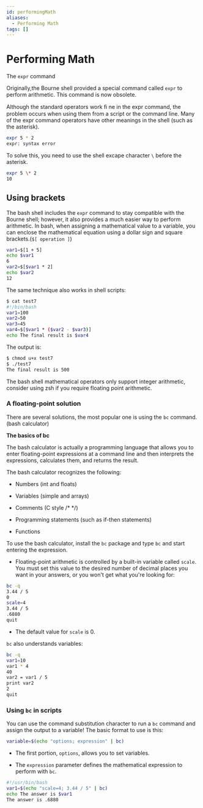 ```yaml
---
id: performingMath
aliases:
  - Performing Math
tags: []
---
```


# Performing Math

The `expr` command

Originally,the Bourne shell provided a special command called `expr` to perform
arithmetic. This command is now obsolete.

Although the standard operators work ﬁ ne in the expr command, the problem occurs when
using them from a script or the command line. Many of the expr command operators have
other meanings in the shell (such as the asterisk).

```bash
expr 5 * 2
expr: syntax error
```

To solve this, you need to use the shell excape character `\` before the
asterisk.

```bash
expr 5 \* 2
10
```

## Using brackets

The bash shell includes the `expr` command to stay compatible with the Bourne
shell; however, it also provides a much easier way to perform arithmetic. In
bash, when assigning a mathematical value to a variable, you can enclose the
mathematical equation using a dollar sign and square brackets.(`$[ operation ]`)

```bash
var1=$[1 + 5]
echo $var1
6
var2=$[$var1 * 2]
echo $var2
12
```

The same technique also works in shell scripts:

```bash
$ cat test7
#!/bin/bash
var1=100
var2=50
var3=45
var4=$[$var1 * ($var2 - $var3)]
echo The final result is $var4
```

The output is:

```bash
$ chmod u+x test7
$ ./test7
The final result is 500
```

The bash shell mathematical operators only support integer arithmetic, consider
using zsh if you require floating point arithmetic.

### A floating-point solution

There are several solutions, the most popular one is using the `bc` command.
(bash calculator)

**The basics of bc**

The bash calculator is actually a programming language that allows you to enter
floating-point expressions at a command line and then interprets the
expressions, calculates them, and returns the result.

The bash calculator recognizes the following:

- Numbers (int and floats)

- Variables (simple and arrays)

- Comments (C style /\* \*/)

- Programming statements (such as if-then statements)

- Functions

To use the bash calculator, install the `bc` package and type `bc` and start
entering the expression.

- Floating-point arithmetic is controlled by a built-in variable called `scale`.
  You must set this value to the desired number of decimal places you want in
  your answers, or you won't get what you're looking for:

```bash
bc -q
3.44 / 5
0
scale=4
3.44 / 5
.6880
quit
```

- The default value for `scale` is 0.

`bc` also understands variables:

```bash
bc -q
var1=10
var1 * 4
40
var2 = var1 / 5
print var2
2
quit
```

### Using `bc` in scripts

You can use the command substitution character to run a `bc` command and assign
the output to a variable! The basic format to use is this:

```bash
variable=$(echo "options; expression" | bc)
```

- The first portion, `options`, allows you to set variables.

- The `expression` parameter defines the mathematical expression to perform with
  `bc`.

```bash
#!/usr/bin/bash
var1=$(echo "scale=4; 3.44 / 5" | bc)
echo The answer is $var1
The answer is .6880
```

